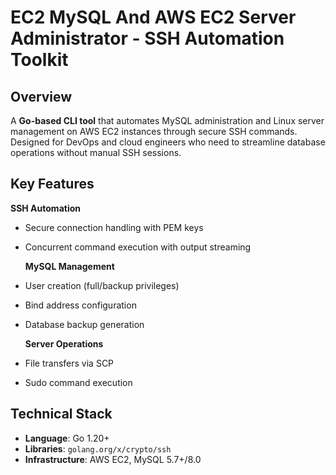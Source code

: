 
# EC2 MySQL And AWS EC2 Server Administrator - SSH Automation Toolkit

## Overview
A **Go-based CLI tool** that automates MySQL administration and Linux server management on AWS EC2 instances through secure SSH commands. Designed for DevOps and cloud engineers who need to streamline database operations without manual SSH sessions.

## Key Features

   **SSH Automation**  
- Secure connection handling with PEM keys  
- Concurrent command execution with output streaming  

    **MySQL Management**  
- User creation (full/backup privileges)  
- Bind address configuration  
- Database backup generation  

    **Server Operations**  
- File transfers via SCP  
- Sudo command execution  

## Technical Stack
- **Language**: Go 1.20+  
- **Libraries**: `golang.org/x/crypto/ssh`  
- **Infrastructure**: AWS EC2, MySQL 5.7+/8.0  

